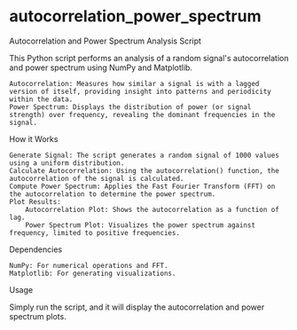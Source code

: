 # autocorrelation_power_spectrum
Autocorrelation and Power Spectrum Analysis Script

This Python script performs an analysis of a random signal's autocorrelation and power spectrum using NumPy and Matplotlib.

    Autocorrelation: Measures how similar a signal is with a lagged version of itself, providing insight into patterns and periodicity within the data.
    Power Spectrum: Displays the distribution of power (or signal strength) over frequency, revealing the dominant frequencies in the signal.

How it Works

    Generate Signal: The script generates a random signal of 1000 values using a uniform distribution.
    Calculate Autocorrelation: Using the autocorrelation() function, the autocorrelation of the signal is calculated.
    Compute Power Spectrum: Applies the Fast Fourier Transform (FFT) on the autocorrelation to determine the power spectrum.
    Plot Results:
        Autocorrelation Plot: Shows the autocorrelation as a function of lag.
        Power Spectrum Plot: Visualizes the power spectrum against frequency, limited to positive frequencies.

Dependencies

    NumPy: For numerical operations and FFT.
    Matplotlib: For generating visualizations.

Usage

Simply run the script, and it will display the autocorrelation and power spectrum plots.
